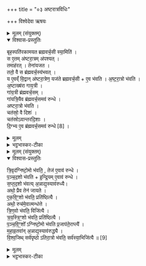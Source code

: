 +++
title = "०३ अष्टरात्रविधिः"

+++
विश्वेदेवा ऋषयः
<details><summary>मूलम् (संयुक्तम्)</summary>

बृह॒स्पति॑रकामयत ब्रह्मवर्च॒सी स्या॒मिति॒ स ए॒तम॑ष्टरा॒त्रम॑पश्य॒त्तमाह॑र॒त्तेना॑यजत॒ ततो॒ वै स ब्र॑ह्मवर्च॒स्य॑भव॒द्य ए॒वव्ँवि॒द्वान॑ष्टरा॒त्रेण॒ यज॑ते ब्रह्मवर्च॒स्ये॑व भ॑वत्यष्टरा॒त्रो भ॑वत्य॒ष्टाख्ष॑रा गाय॒त्री गा॑य॒त्री ब्र॑ह्मवर्च॒सङ्गा॑यत्रि॒यैव ब्र॑ह्मवर्च॒समव॑ रुन्द्धेऽष्टरा॒त्रो भ॑वति॒ चत॑स्रो॒ वै दिश॒श्चत॑स्रोऽवान्तरदि॒शा दि॒ग्भ्य ए॒व ब्र॑ह्मवर्च॒समव॑ रुन्द्धे [8]
</details>

<details open><summary>विश्वास-प्रस्तुतिः</summary>

बृह॒स्पति॑रकामयत ब्रह्मवर्च॒सी स्या॒मिति॑ ।  
स ए॒तम् अ॑ष्टरा॒त्रम् अ॑पश्यत् ।  
तमाह॑रत् । तेना॑यजत ।  
ततो॒ वै स ब्र॑ह्मवर्च॒स्य॑भवत् ।  
य ए॒वव्ँ वि॒द्वान् अ॑ष्टरा॒त्रेण॒ यज॑ते ब्रह्मवर्च॒सी + ए॒व भ॑वति । अ॒ष्ट॒रा॒त्रो भ॑वति ।  
अ॒ष्टाख्ष॑रा गाय॒त्री ।  
गा॑य॒त्री ब्र॑ह्मवर्च॒सम् ।  
गा॑यत्रि॒यैव ब्र॑ह्मवर्च॒समव॑ रुन्धे ।  
अष्टरा॒त्रो भ॑वति ।  
चत॑स्रो॒ वै दिशः॑ ।  
चत॑स्रोऽवान्तरदि॒शाः ।  
दि॒ग्भ्य ए॒व ब्र॑ह्मवर्च॒समव॑ रुन्धे [8] ।
</details>

<details><summary>मूलम्</summary>

बृह॒स्पति॑रकामयत ब्रह्मवर्च॒सी स्या॒मिति॑ ।  
स ए॒तम् अ॑ष्टरा॒त्रम् अ॑पश्यत् ।  
तमाह॑रत् । तेना॑यजत ।  
ततो॒ वै स ब्र॑ह्मवर्च॒स्य॑भवत् ।  
य ए॒वव्ँ वि॒द्वान् अ॑ष्टरा॒त्रेण॒ यज॑ते ब्रह्मवर्च॒सी + ए॒व भ॑वति । अ॒ष्ट॒रा॒त्रो भ॑वति ।  
अ॒ष्टाख्ष॑रा गाय॒त्री ।  
गा॑य॒त्री ब्र॑ह्मवर्च॒सम् ।  
गा॑यत्रि॒यैव ब्र॑ह्मवर्च॒समव॑ रुन्धे ।  
अष्टरा॒त्रो भ॑वति ।  
चत॑स्रो॒ वै दिशः॑ ।  
चत॑स्रोऽवान्तरदि॒शाः ।  
दि॒ग्भ्य ए॒व ब्र॑ह्मवर्च॒समव॑ रुन्धे [8] ।
</details>

<details><summary>भट्टभास्कर-टीका</summary>

1अथाष्टरात्र एकस्तद्विदधाति - बृहस्पतिरित्यादि ॥ गतम् । अष्टत्वान्वयात् अष्टाक्षरगायत्र्यात्मकब्रह्मवर्चसलाभः । पुनरप्यष्टत्वान्वयात् । अष्टभ्यो दिग्भ्यो ब्रह्मवर्चसलाभः ॥
</details>

<details><summary>मूलम् (संयुक्तम्)</summary>

त्रि॒वृद॑ग्निष्टो॒मो भ॑वति॒ तेज॑ ए॒वाव॑ रुन्द्धे पञ्चद॒शो भ॑वतीन्द्रि॒यमे॒वाव॑ रुन्द्धे सप्तद॒शो भ॑वत्य॒न्नाद्य॒स्याव॑रुद्ध्या॒ अथो॒ प्रैव तेन॑ जायत एकवि॒ꣳ॒शो भ॑वति॒ प्रति॑ष्ठित्या॒ अथो॒ रुच॑मे॒वात्मन्ध॑त्ते त्रिण॒वो भ॑वति॒ विजि॑त्यै त्रयस्त्रि॒ꣳ॒शो भ॑वति॒ प्रति॑ष्ठित्यै पञ्चवि॒ꣳ॒शो᳚ऽग्निष्टो॒मो भ॑वति प्र॒जाप॑ते॒राप्त्यै॑ महाव्र॒तवा॑न॒न्नाद्य॒स्याव॑रुद्ध्यै विश्व॒जिथ्सर्व॑पृष्ठोऽतिरा॒त्रो भ॑वति॒ सर्व॑स्या॒भिजि॑त्यै ॥ [9]
</details>

<details open><summary>विश्वास-प्रस्तुतिः</summary>

त्रि॒वृद॑ग्निष्टो॒मो भ॑वति॒ , तेज॑ ए॒वाव॑ रुन्धे ।  
प॒ञ्च॒द॒शो भ॑वति + इ॒न्द्रि॒यम् ए॒वाव॑ रुन्धे ।  
स॒प्त॒द॒शो भ॑वत्य् अ॒न्नाद्य॒स्याव॑रुध्यै।  
अथो॒ प्रैव तेन॑ जायते ।  
ए॒क॒वि॒ꣳ॒शो भ॑वति॒ प्रति॑ष्ठित्यै ।  
अथो॒ रुच॑मे॒वात्मन्ध॑त्ते ।  
त्रि॒ण॒वो भ॑वति॒ विजि॑त्यै ।  
त्र॒य॒स्त्रि॒ꣳ॒शो भ॑वति॒ प्रति॑ष्ठित्यै ।  
प॒ञ्च॒वि॒ꣳ॒शो᳚ ऽग्निष्टो॒मो भ॑वति प्र॒जाप॑ते॒राप्त्यै॑ ।  
म॒हा॒व्र॒तवा॑न् अ॒न्नाद्य॒स्याव॑रुद्ध्यै ।  
वि॒श्व॒जिथ् सर्व॑पृष्ठो ऽतिरा॒त्रो भ॑वति॒ सर्व॑स्या॒भिजि॑त्यै ॥ [9]  
</details>

<details><summary>मूलम्</summary>

त्रि॒वृद॑ग्निष्टो॒मो भ॑वति॒ , तेज॑ ए॒वाव॑ रुन्धे ।  
प॒ञ्च॒द॒शो भ॑वति + इ॒न्द्रि॒यम् ए॒वाव॑ रुन्धे ।  
स॒प्त॒द॒शो भ॑वत्य् अ॒न्नाद्य॒स्याव॑रुध्यै।  
अथो॒ प्रैव तेन॑ जायते ।  
ए॒क॒वि॒ꣳ॒शो भ॑वति॒ प्रति॑ष्ठित्यै ।  
अथो॒ रुच॑मे॒वात्मन्ध॑त्ते ।  
त्रि॒ण॒वो भ॑वति॒ विजि॑त्यै ।  
त्र॒य॒स्त्रि॒ꣳ॒शो भ॑वति॒ प्रति॑ष्ठित्यै ।  
प॒ञ्च॒वि॒ꣳ॒शो᳚ ऽग्निष्टो॒मो भ॑वति प्र॒जाप॑ते॒राप्त्यै॑ ।  
म॒हा॒व्र॒तवा॑न् अ॒न्नाद्य॒स्याव॑रुद्ध्यै ।  
वि॒श्व॒जिथ् सर्व॑पृष्ठो ऽतिरा॒त्रो भ॑वति॒ सर्व॑स्या॒भिजि॑त्यै ॥ [9]  
</details>

<details><summary>भट्टभास्कर-टीका</summary>

2त्रिवृदित्यादि ॥ गतम् । त्रिवृदादयस्त्रयस्त्रिंशान्ताः षट्, पञ्चविंशोग्निष्टोमो महाव्रतवान् सप्तमः' विश्वजित्सर्वपृष्ठोतिरात्रोष्टममहः ॥

इति सप्तमे द्वितीये तृतीयोनुवाकः ॥  
</details>

